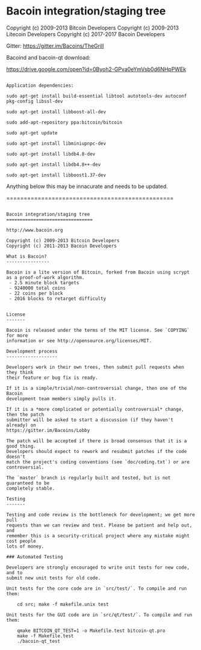 Bacoin integration/staging tree
================================

Copyright (c) 2009-2013 Bitcoin Developers
Copyright (c) 2009-2013 Litecoin Developers
Copyright (c) 2017-2017 Bacoin Developers


Gitter:
https://gitter.im/Bacoins/TheGrill


Bacoind and bacoin-qt download:

https://drive.google.com/open?id=0Byoh2-GPva0eYmVsb0d6NHpPWEk

~~~~~~~~~~~~~~~~~~~~~~~~~~~~~~~~~~~~~~~~~~~~~~~~~~~~~~~~~~~~~~~~~~~~~~~~~~~~~~~~~~~~~~~~~~~~~~~~~~~~~~~~

Application dependencies:

sudo apt-get install build-essential libtool autotools-dev autoconf pkg-config libssl-dev

sudo apt-get install libboost-all-dev

sudo add-apt-repository ppa:bitcoin/bitcoin

sudo apt-get update

sudo apt-get install libminiupnpc-dev 

sudo apt-get install libdb4.8-dev

sudo apt-get install libdb4.8++-dev

sudo apt-get install libboost1.37-dev
~~~~~~~~~~~~~~~~~~~~~~~~~~~~~~~~~~~~~~~~~~~~~~~~~~~~~~~~~~~~~~~~~~~~~~~~~~~~~~~~~~~~~~~~~~~~~~~~~~~~~~~~



Anything below this may be innacurate and needs to be updated.

================================================
~~~~~~~~~~~~~~~~~~~~~~~~~~~~~~~~~~~~~~~~~~~~~~~~~~~~~~~~~~~~~~~~~~~~~~~~~~~~~~~~~~~~~~~~~~~~~~~~~~~~~~~~

Bacoin integration/staging tree
================================

http://www.bacoin.org

Copyright (c) 2009-2013 Bitcoin Developers
Copyright (c) 2011-2013 Bacoin Developers

What is Bacoin?
----------------

Bacoin is a lite version of Bitcoin, forked from Bacoin using scrypt as a proof-of-work algorithm.
 - 2.5 minute block targets
 - 9240000 total coins
 - 22 coins per block
 - 2016 blocks to retarget difficulty


License
-------

Bacoin is released under the terms of the MIT license. See `COPYING` for more
information or see http://opensource.org/licenses/MIT.

Development process
-------------------

Developers work in their own trees, then submit pull requests when they think
their feature or bug fix is ready.

If it is a simple/trivial/non-controversial change, then one of the Bacoin
development team members simply pulls it.

If it is a *more complicated or potentially controversial* change, then the patch
submitter will be asked to start a discussion (if they haven't already) on
https://gitter.im/Bacoins/Lobby

The patch will be accepted if there is broad consensus that it is a good thing.
Developers should expect to rework and resubmit patches if the code doesn't
match the project's coding conventions (see `doc/coding.txt`) or are
controversial.

The `master` branch is regularly built and tested, but is not guaranteed to be
completely stable.

Testing
-------

Testing and code review is the bottleneck for development; we get more pull
requests than we can review and test. Please be patient and help out, and
remember this is a security-critical project where any mistake might cost people
lots of money.

### Automated Testing

Developers are strongly encouraged to write unit tests for new code, and to
submit new unit tests for old code.

Unit tests for the core code are in `src/test/`. To compile and run them:

    cd src; make -f makefile.unix test

Unit tests for the GUI code are in `src/qt/test/`. To compile and run them:

    qmake BITCOIN_QT_TEST=1 -o Makefile.test bitcoin-qt.pro
    make -f Makefile.test
    ./bacoin-qt_test